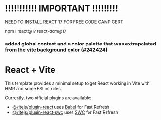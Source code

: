 # !!!!!!!!!!! IMPORTANT !!!!!!!!!

NEED TO INSTALL REACT 17 FOR FREE CODE CAMP CERT

npm i react@17 react-dom@17

### added global context and a color palette that was extrapolated from the vite background color (#242424)

# React + Vite

This template provides a minimal setup to get React working in Vite with HMR and some ESLint rules.

Currently, two official plugins are available:

- [@vitejs/plugin-react](https://github.com/vitejs/vite-plugin-react/blob/main/packages/plugin-react/README.md) uses [Babel](https://babeljs.io/) for Fast Refresh
- [@vitejs/plugin-react-swc](https://github.com/vitejs/vite-plugin-react-swc) uses [SWC](https://swc.rs/) for Fast Refresh
